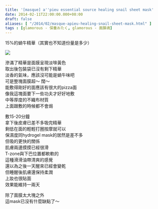 ```yaml
---
title: '[masque] a''pieu essential source healing snail sheet mask'
date: 2014-02-11T22:00:00.000+08:00
draft: false
aliases: [ "/2014/02/masque-apieu-healing-snail-sheet-mask.html" ]
tags : [glamorous - 保養おたく, glamorous - 面膜魂]
---
```


15%的蝸牛精華（其實也不知道份量是多少）  

[![](https://1.bp.blogspot.com/-v8-WQl1Y8MQ/XC4QSLjHStI/AAAAAAAAD6g/av4JPOYN0PsMHk306HfrKcf1iXcyfWOgwCLcBGAs/s640/98.jpg)](https://1.bp.blogspot.com/-v8-WQl1Y8MQ/XC4QSLjHStI/AAAAAAAAD6g/av4JPOYN0PsMHk306HfrKcf1iXcyfWOgwCLcBGAs/s1600/98.jpg)

滲滿了精華是面膜呈現淡啡黃色  
取出後包裝袋已沒有剩下精華  
淡香的氣味，應該沒可能是蝸牛味吧  
可是整塊面膜超～ 闊～  
能敷得剛好的面應該有很大的pizza面  
像我這塊面要下一些功夫才好好地敷  
中等厚度的不織布材質  
上面跟敷的時候都不會焗  
  
敷15-20分鐘  
拿下後皮膚已差不多吸完精華  
剩低在面的輕輕打圈按摩就可以  
保濕度同hydrogel mask的居然是差不多  
但吸的更快的關係  
肌膚兩邊摸摸已經很滑  
T-zone與下巴位置都軟軟的  
這種滑滑油帶清爽的感覺  
還以為之後一天醒來已經會變乾  
但睡醒後肌膚還保持柔潤  
上妝也很貼面  
效果能維持一兩天  
  
除了面膜太大塊之外  
這mask已沒有什麼缺點了～